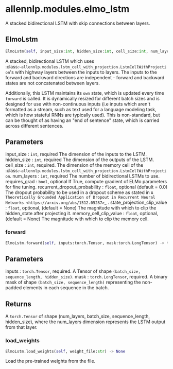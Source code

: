 # allennlp.modules.elmo_lstm

A stacked bidirectional LSTM with skip connections between layers.

## ElmoLstm
```python
ElmoLstm(self, input_size:int, hidden_size:int, cell_size:int, num_layers:int, requires_grad:bool=False, recurrent_dropout_probability:float=0.0, memory_cell_clip_value:Union[float, NoneType]=None, state_projection_clip_value:Union[float, NoneType]=None) -> None
```

A stacked, bidirectional LSTM which uses
:class:`~allennlp.modules.lstm_cell_with_projection.LstmCellWithProjection`'s
with highway layers between the inputs to layers.
The inputs to the forward and backward directions are independent - forward and backward
states are not concatenated between layers.

Additionally, this LSTM maintains its `own` state, which is updated every time
``forward`` is called. It is dynamically resized for different batch sizes and is
designed for use with non-continuous inputs (i.e inputs which aren't formatted as a stream,
such as text used for a language modeling task, which is how stateful RNNs are typically used).
This is non-standard, but can be thought of as having an "end of sentence" state, which is
carried across different sentences.

Parameters
----------
input_size : ``int``, required
    The dimension of the inputs to the LSTM.
hidden_size : ``int``, required
    The dimension of the outputs of the LSTM.
cell_size : ``int``, required.
    The dimension of the memory cell of the
    :class:`~allennlp.modules.lstm_cell_with_projection.LstmCellWithProjection`.
num_layers : ``int``, required
    The number of bidirectional LSTMs to use.
requires_grad : ``bool``, optional
    If True, compute gradient of ELMo parameters for fine tuning.
recurrent_dropout_probability : ``float``, optional (default = 0.0)
    The dropout probability to be used in a dropout scheme as stated in
    `A Theoretically Grounded Application of Dropout in Recurrent Neural Networks
    <https://arxiv.org/abs/1512.05287>`_ .
state_projection_clip_value : ``float``, optional, (default = None)
    The magnitude with which to clip the hidden_state after projecting it.
memory_cell_clip_value : ``float``, optional, (default = None)
    The magnitude with which to clip the memory cell.

### forward
```python
ElmoLstm.forward(self, inputs:torch.Tensor, mask:torch.LongTensor) -> torch.Tensor
```

Parameters
----------
inputs : ``torch.Tensor``, required.
    A Tensor of shape ``(batch_size, sequence_length, hidden_size)``.
mask : ``torch.LongTensor``, required.
    A binary mask of shape ``(batch_size, sequence_length)`` representing the
    non-padded elements in each sequence in the batch.

Returns
-------
A ``torch.Tensor`` of shape (num_layers, batch_size, sequence_length, hidden_size),
where the num_layers dimension represents the LSTM output from that layer.

### load_weights
```python
ElmoLstm.load_weights(self, weight_file:str) -> None
```

Load the pre-trained weights from the file.

